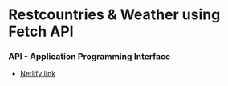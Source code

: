 # Restcountries & Weather using Fetch API

  ### API - Application Programming Interface

  + [Netlify link]()
